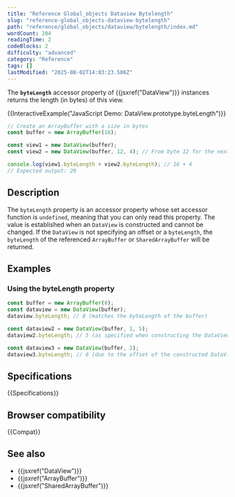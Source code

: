 ```yaml
---
title: "Reference Global_objects Dataview Bytelength"
slug: "reference-global_objects-dataview-bytelength"
path: "reference/global_objects/dataview/bytelength/index.md"
wordCount: 204
readingTime: 2
codeBlocks: 2
difficulty: "advanced"
category: "Reference"
tags: []
lastModified: "2025-08-02T14:03:23.506Z"
---
```



The **`byteLength`** accessor property of {{jsxref("DataView")}} instances returns the length (in bytes) of this view.

{{InteractiveExample("JavaScript Demo: DataView.prototype.byteLength")}}

```js interactive-example
// Create an ArrayBuffer with a size in bytes
const buffer = new ArrayBuffer(16);

const view1 = new DataView(buffer);
const view2 = new DataView(buffer, 12, 4); // From byte 12 for the next 4 bytes

console.log(view1.byteLength + view2.byteLength); // 16 + 4
// Expected output: 20
```

## Description

The `byteLength` property is an accessor property whose set accessor function is `undefined`, meaning that you can only read this property. The value is established when an `DataView` is constructed and cannot be changed. If the `DataView` is not specifying an offset or a `byteLength`, the `byteLength` of the referenced `ArrayBuffer` or `SharedArrayBuffer` will be returned.

## Examples

### Using the byteLength property

```js
const buffer = new ArrayBuffer(8);
const dataview = new DataView(buffer);
dataview.byteLength; // 8 (matches the byteLength of the buffer)

const dataview2 = new DataView(buffer, 1, 5);
dataview2.byteLength; // 5 (as specified when constructing the DataView)

const dataview3 = new DataView(buffer, 2);
dataview3.byteLength; // 6 (due to the offset of the constructed DataView)
```

## Specifications

{{Specifications}}

## Browser compatibility

{{Compat}}

## See also

- {{jsxref("DataView")}}
- {{jsxref("ArrayBuffer")}}
- {{jsxref("SharedArrayBuffer")}}
